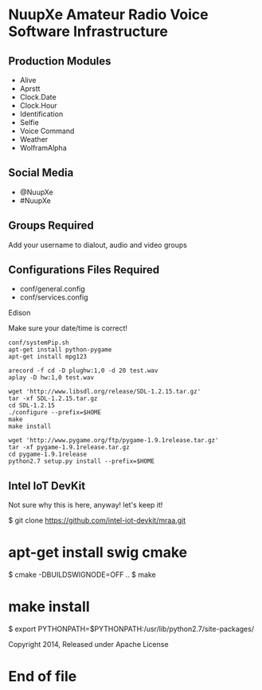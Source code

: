 # NuupXe Amateur Radio Voice Software Infrastructure

## Production Modules

- Alive
- Aprstt
- Clock.Date
- Clock.Hour
- Identification
- Selfie
- Voice Command
- Weather
- WolframAlpha

## Social Media

- @NuupXe
- #NuupXe

## Groups Required
Add your username to dialout, audio and video groups

## Configurations Files Required

- conf/general.config
- conf/services.config

Edison

Make sure your date/time is correct!

    conf/systemPip.sh
    apt-get install python-pygame
    apt-get install mpg123
    
    arecord -f cd -D plughw:1,0 -d 20 test.wav
    aplay -D hw:1,0 test.wav

    wget 'http://www.libsdl.org/release/SDL-1.2.15.tar.gz'
    tar -xf SDL-1.2.15.tar.gz
    cd SDL-1.2.15
    ./configure --prefix=$HOME
    make
    make install

    wget 'http://www.pygame.org/ftp/pygame-1.9.1release.tar.gz'
    tar -xf pygame-1.9.1release.tar.gz
    cd pygame-1.9.1release
    python2.7 setup.py install --prefix=$HOME

## Intel IoT DevKit

Not sure why this is here, anyway! let's keep it!

 $ git clone https://github.com/intel-iot-devkit/mraa.git
 # apt-get install swig cmake
 $ cmake -DBUILDSWIGNODE=OFF ..
 $ make
 # make install
 $ export PYTHONPATH=$PYTHONPATH:/usr/lib/python2.7/site-packages/

Copyright 2014, Released under Apache License

# End of file
